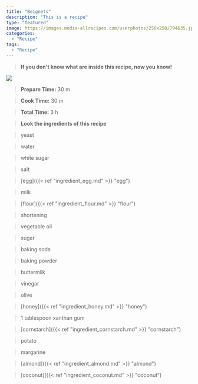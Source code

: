 ```yaml
---
title: "Beignets"
description: "This is a recipe"
type: "featured"
image: https://images.media-allrecipes.com/userphotos/250x250/794635.jpg
categories: 
  - "Recipe"
tags: 
  - "Recipe"
---
```



>**If you don't know what are inside this recipe, now you know!**

![](../images/Recipes-Banner.jpg)
> **Prepare Time:** 30 m


> **Cook Time:** 30 m


> **Total Time:** 3 h

> **Look the ingredients of this recipe**

> yeast

> water

> white sugar

> salt

> [egg]({{< ref "ingredient_egg.md" >}} "egg")

> milk

> [flour]({{< ref "ingredient_flour.md" >}} "flour")

> shortening

> vegetable oil

> sugar

> baking soda

> baking powder

> buttermilk

> vinegar

> olive

> [honey]({{< ref "ingredient_honey.md" >}} "honey")

> 1 tablespoon xanthan gum

> [cornstarch]({{< ref "ingredient_cornstarch.md" >}} "cornstarch")

> potato

> margarine

> [almond]({{< ref "ingredient_almond.md" >}} "almond")

> [coconut]({{< ref "ingredient_coconut.md" >}} "coconut")

